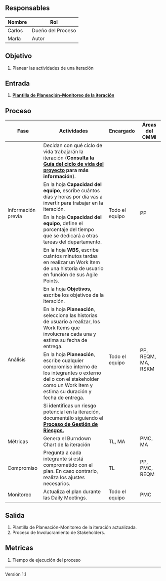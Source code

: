 ## Responsables
| Nombre    | Rol               |
| --------- | ----------------- |
| Carlos    | Dueño del Proceso |
| Marla     | Autor             |

## Objetivo
1. Planear las actividades de una iteración

## Entrada 
1. [**Plantilla de Planeación-Monitoreo de la iteración**](https://docs.google.com/spreadsheets/d/1LJBa3L4L6kyVMiC2n8WxKfYz4tH5eatCR0WTTe5kJVw/edit#gid=1457739545)

## Proceso 
<table>
  <thead>
    <tr>
      <th>Fase</th>
      <th>Actividades</th>
      <th>Encargado</th>
      <th>Áreas del CMMI</th>
    </tr>
  </thead>
  <tbody>
    <tr>
      <td rowspan="4">Información previa</td>
      <td>Decidan con qué ciclo de vida trabajarán la iteración (<strong>Consulta la <a href="https://github.com/novaDepto/Nova/wiki/Gu%C3%ADa-de-ciclo-de-vida-del-proyecto">Guía del ciclo de vida del proyecto</a> para más información</strong>).</td>
      <td rowspan="4">Todo el equipo</td>
      <td rowspan="4">PP</td>
    </tr>
    <tr>
      <td>En la hoja <strong>Capacidad del equipo</strong>, escribe cuántos días y horas por día vas a invertir para trabajar en la iteración.</td>
    </tr>
    <tr>
      <td>En la hoja <strong>Capacidad del equipo</strong>, define el porcentaje del tiempo que se dedicará a otras tareas del departamento. 
    </tr>
    <tr>
      <td>En la hoja <strong>WBS</strong>, escribe cuántos minutos tardas en realizar un Work Item de una historia de usuario en función de sus Agile Points.</td>
    </tr>
    <tr>
      <td rowspan="4">Análisis</td>
      <td>En la hoja <strong>Objetivos</strong>, escribe los objetivos de la iteración. </td>
      <td rowspan="4">Todo el equipo</td>
      <td rowspan="4">PP, REQM, MA, RSKM</td>
    </tr>
    <tr>
      <td>En la hoja <strong>Planeación</strong>, selecciona las historias de usuario a realizar, los Work Items que involucrará cada una y estima su fecha de entrega.</td>
    </tr>
    <tr>
      <td>En la hoja <strong>Planeación</strong>, escribe cualquier compromiso interno de los integrantes o externo del o con el stakeholder como un Work Item y estima su duración y fecha de entrega.</td>
    </tr>
    <tr>
      <td>Si identificas un riesgo potencial en la iteración, documentálo siguiendo el <strong><a href="https://github.com/novaDepto/Nova/wiki/Proceso-de-gesti%C3%B3n-de-riesgos">Proceso de Gestión de Riesgos.</a></strong></td>
    </tr>
    <tr>
      <td>Métricas</td>
      <td>Genera el Burndown Chart de la iteración</td>
      <td>TL, MA</td>
      <td>PMC, MA</td>
    </tr>
    <tr>
      <td>Compromiso</td>
      <td>Pregunta a cada integrante si está comprometido con el plan. En caso contrario, realiza los ajustes necesarios.</td>
      <td>TL</td>
      <td>PP, PMC, REQM</td>
    </tr>
    <tr>
      <td>Monitoreo</td>
      <td>Actualiza el plan durante las Daily Meetings.
      <td>Todo el equipo</td>
      <td>PMC</td>
    </tr>
  </tbody>
</table>


## Salida
1. Plantilla de Planeación-Monitoreo de la iteración actualizada.
2. Proceso de Involucramiento de Stakeholders. 

## Metricas
1. Tiempo de ejecución del proceso

***
Versión 1.1
